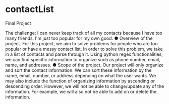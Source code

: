 # contactList
Final Project

The challenge: I can never keep track of all my contacts because I have too many
friends. I'm just too popular for my own good.
● Overview of the project.
For this project, we aim to solve problems for people who are too popular or have a
messy contact list. In order to solve this problem, we take in a list of contacts and parse
through it. Using python regex functionalities, we can find specific information to
organize such as phone number, email, name, and addresses.
● Scope of the project. 
Our project will only organize and sort the contact information. We can sort these
information by the name, email, number, or address depending on what the user wants.
We may also include the function of organizing information by ascending or descending
order. However, we will not be able to change/update any of the information. For
example, we will also not be able to add on or delete the information.
